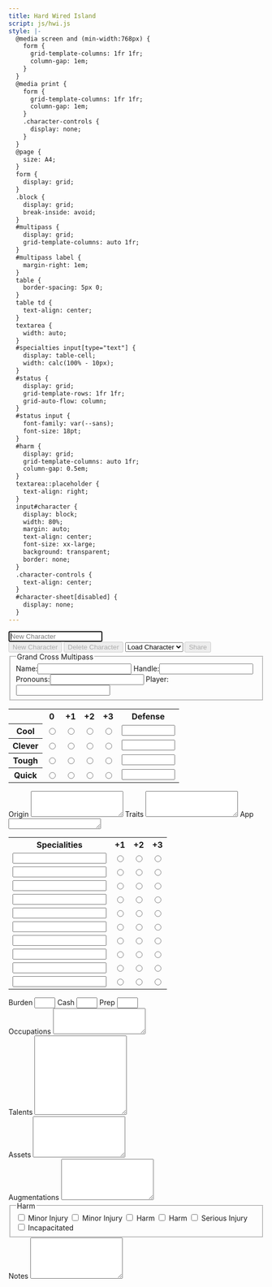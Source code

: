 ```yaml
---
title: Hard Wired Island
script: js/hwi.js
style: |-
  @media screen and (min-width:768px) {
    form {
      grid-template-columns: 1fr 1fr;
      column-gap: 1em;
    }
  }
  @media print {
    form {
      grid-template-columns: 1fr 1fr;
      column-gap: 1em;
    }
    .character-controls {
      display: none;
    }
  }
  @page {
    size: A4;
  }
  form {
    display: grid;
  }
  .block {
    display: grid;
    break-inside: avoid;
  }
  #multipass {
    display: grid;
    grid-template-columns: auto 1fr;
  }
  #multipass label {
    margin-right: 1em;
  }
  table {
    border-spacing: 5px 0;
  }
  table td {
    text-align: center;
  }
  textarea {
    width: auto;
  }
  #specialties input[type="text"] {
    display: table-cell;
    width: calc(100% - 10px);
  }
  #status {
    display: grid;
    grid-template-rows: 1fr 1fr;
    grid-auto-flow: column;
  }
  #status input {
    font-family: var(--sans);
    font-size: 18pt;
  }
  #harm {
    display: grid;
    grid-template-columns: auto 1fr;
    column-gap: 0.5em;
  }
  textarea::placeholder {
    text-align: right;
  }
  input#character {
    display: block;
    width: 80%;
    margin: auto;
    text-align: center;
    font-size: xx-large;
    background: transparent;
    border: none;
  }
  .character-controls {
    text-align: center;
  }
  #character-sheet[disabled] {
    display: none;
  }
---
```

<main>
<input type="text" id="character" placeholder="New Character" autofocus>

<div class="character-controls">
<button id="new-btn" disabled>New Character</button>
<button id="delete-btn" disabled>Delete Character</button>
<select id="load-character" required>
<option selected disabled hidden value="">Load Character</option>
</select>
<button id="share-btn" disabled>Share</button>
</div>

<form id="character-sheet">
<div class="column">

<fieldset id="multipass">
<legend>Grand Cross Multipass</legend>
<label for="character-name">Name:</label><input type="text" name="character-name">
<label for="handle">Handle:</label><input type="text" name="handle">
<label for="pronouns">Pronouns:</label><input type="text" name="pronouns">
<label for="player">Player:</label><input type="text" name="player">
</fieldset>

<table id="stats">
  <tr>
  <td></td>
  <th id="stat0" scope="col">0</th>
  <th id="stat1" scope="col">+1</th>
  <th id="stat2" scope="col">+2</th>
  <th id="stat3" scope="col">+3</th>
  <th id="stat-defense" scope="col">Defense</th>
  </tr>
  <tr>
  <th id="stat-cool" scope="row">Cool</th>
  <td><input type="radio" name="cool" value="0" aria-labelledby="stat-cool stat0"></td>
  <td><input type="radio" name="cool" value="1" aria-labelledby="stat-cool stat1"></td>
  <td><input type="radio" name="cool" value="2" aria-labelledby="stat-cool stat2"></td>
  <td><input type="radio" name="cool" value="3" aria-labelledby="stat-cool stat3"></td>
  <td><input size="10" type="text" id="cool-defense" aria-labelledby="stat-cool stat-defense"></td>
  </tr>
  <tr>
  <th id="stat-clever" scope="row">Clever</th>
  <td><input type="radio" name="clever" value="0" aria-labelledby="stat-clever stat0"></td>
  <td><input type="radio" name="clever" value="1" aria-labelledby="stat-clever stat1"></td>
  <td><input type="radio" name="clever" value="2" aria-labelledby="stat-clever stat2"></td>
  <td><input type="radio" name="clever" value="3" aria-labelledby="stat-clever stat3"></td>
  <td><input size="10" type="text" id="clever-defense" aria-labelledby="stat-clever stat-defense"></td>
  </tr>
  <tr>
  <th id="stat-tough" scope="row">Tough</th>
  <td><input type="radio" name="tough" value="0" aria-labelledby="stat-tough stat0"></td>
  <td><input type="radio" name="tough" value="1" aria-labelledby="stat-tough stat1"></td>
  <td><input type="radio" name="tough" value="2" aria-labelledby="stat-tough stat2"></td>
  <td><input type="radio" name="tough" value="3" aria-labelledby="stat-tough stat3"></td>
  <td><input size="10" type="text" id="tough-defense" aria-labelledby="stat-tough stat-defense"></td>
  </tr>
  <tr>
  <th id="stat-quick" scope="row">Quick</th>
  <td><input type="radio" name="quick" value="0" aria-labelledby="stat-quick stat0"></td>
  <td><input type="radio" name="quick" value="1" aria-labelledby="stat-quick stat1"></td>
  <td><input type="radio" name="quick" value="2" aria-labelledby="stat-quick stat2"></td>
  <td><input type="radio" name="quick" value="3" aria-labelledby="stat-quick stat3"></td>
  <td><input size="10" type="text" id="quick-defense" aria-labelledby="stat-quick stat-defense"></td>
  </tr>
</table>

<div class="block">
<label for="origin">Origin</label>
<textarea name="origin" rows="3"></textarea>
<label for="traits">Traits</label>
<textarea name="traits" rows="3"></textarea>
<label for="app">App</label>
<textarea name="app" rows="1"></textarea>
</div>

<table id="specialties">
<tr>
<th scope="col" id="specialty-name">Specialities</th>
<th scope="col" id="specialty-level1">+1</th>
<th scope="col" id="specialty-level2">+2</th>
<th scope="col" id="specialty-level3">+3</th>
</tr>
<tr>
  <td><input size="20" type="text" name="specialty0-name" aria-labelledby="specialty-name"></td>
  <td><input type="radio" name="specialty0" value="1" aria-labelledby="specialty-level1"></td>
  <td><input type="radio" name="specialty0" value="2" aria-labelledby="specialty-level2"></td>
  <td><input type="radio" name="specialty0" value="3" aria-labelledby="specialty-level3"></td>
</tr>
<tr>
  <td><input size="20" type="text" name="specialty1-name" aria-labelledby="specialty-name"></td>
  <td><input type="radio" name="specialty1" value="1" aria-labelledby="specialty-level1"></td>
  <td><input type="radio" name="specialty1" value="2" aria-labelledby="specialty-level2"></td>
  <td><input type="radio" name="specialty1" value="3" aria-labelledby="specialty-level3"></td>
</tr>
<tr>
  <td><input size="20" type="text" name="specialty2-name" aria-labelledby="specialty-name"></td>
  <td><input type="radio" name="specialty2" value="1" aria-labelledby="specialty-level1"></td>
  <td><input type="radio" name="specialty2" value="2" aria-labelledby="specialty-level2"></td>
  <td><input type="radio" name="specialty2" value="3" aria-labelledby="specialty-level3"></td>
</tr>
<tr>
  <td><input size="20" type="text" name="specialty3-name" aria-labelledby="specialty-name"></td>
  <td><input type="radio" name="specialty3" value="1" aria-labelledby="specialty-level1"></td>
  <td><input type="radio" name="specialty3" value="2" aria-labelledby="specialty-level2"></td>
  <td><input type="radio" name="specialty3" value="3" aria-labelledby="specialty-level3"></td>
</tr>
<tr>
  <td><input size="20" type="text" name="specialty4-name" aria-labelledby="specialty-name"></td>
  <td><input type="radio" name="specialty4" value="1" aria-labelledby="specialty-level1"></td>
  <td><input type="radio" name="specialty4" value="2" aria-labelledby="specialty-level2"></td>
  <td><input type="radio" name="specialty4" value="3" aria-labelledby="specialty-level3"></td>
</tr>
<tr>
  <td><input size="20" type="text" name="specialty5-name" aria-labelledby="specialty-name"></td>
  <td><input type="radio" name="specialty5" value="1" aria-labelledby="specialty-level1"></td>
  <td><input type="radio" name="specialty5" value="2" aria-labelledby="specialty-level2"></td>
  <td><input type="radio" name="specialty5" value="3" aria-labelledby="specialty-level3"></td>
</tr>
<tr>
  <td><input size="20" type="text" name="specialty6-name" aria-labelledby="specialty-name"></td>
  <td><input type="radio" name="specialty6" value="1" aria-labelledby="specialty-level1"></td>
  <td><input type="radio" name="specialty6" value="2" aria-labelledby="specialty-level2"></td>
  <td><input type="radio" name="specialty6" value="3" aria-labelledby="specialty-level3"></td>
</tr>
<tr>
  <td><input size="20" type="text" name="specialty7-name" aria-labelledby="specialty-name"></td>
  <td><input type="radio" name="specialty7" value="1" aria-labelledby="specialty-level1"></td>
  <td><input type="radio" name="specialty7" value="2" aria-labelledby="specialty-level2"></td>
  <td><input type="radio" name="specialty7" value="3" aria-labelledby="specialty-level3"></td>
</tr>
<tr>
  <td><input size="20" type="text" name="specialty8-name" aria-labelledby="specialty-name"></td>
  <td><input type="radio" name="specialty8" value="1" aria-labelledby="specialty-level1"></td>
  <td><input type="radio" name="specialty8" value="2" aria-labelledby="specialty-level2"></td>
  <td><input type="radio" name="specialty8" value="3" aria-labelledby="specialty-level3"></td>
</tr>
<tr>
  <td><input size="20" type="text" name="specialty9-name" aria-labelledby="specialty-name"></td>
  <td><input type="radio" name="specialty9" value="1" aria-labelledby="specialty-level1"></td>
  <td><input type="radio" name="specialty9" value="2" aria-labelledby="specialty-level2"></td>
  <td><input type="radio" name="specialty9" value="3" aria-labelledby="specialty-level3"></td>
</tr>
</table>

</div> <!-- end column -->
<div class="column">

<div id="status">
<label for="burden">Burden</label>
<input size="2" type="text" name="burden">
<label for="cash">Cash</label>
<input size="2" type="text" name="cash">
<label for="prep">Prep</label>
<input size="2" type="text" name="prep">
</div>

<div class="block">
<label for="occupations">Occupations</label>
<textarea name="occupations" rows="3"></textarea>
</div>
<div class="block">
<label for="talents">Talents</label>
<textarea name="talents" rows="10"></textarea>
</div>
<div class="block">
<label for="assets">Assets</label>
<textarea name="assets" rows="5"></textarea>
</div>
<div class="block">
<label for="augmentations">Augmentations</label>
<textarea name="augmentations" rows="5"></textarea>
</div>

<fieldset id="harm">
<legend>Harm</legend>
<input type="checkbox" name="harm-1" value="1">
<label for="harm-1">Minor Injury</label>
<input type="checkbox" name="harm-2" value="2">
<label for="harm-2">Minor Injury</label>
<input type="checkbox" name="harm-3" value="3">
<label for="harm-3">Harm</label>
<input type="checkbox" name="harm-4" value="4">
<label for="harm-4">Harm</label>
<input type="checkbox" name="harm-5" value="5">
<label for="harm-5">Serious Injury</label>
<input type="checkbox" name="harm-6" value="6">
<label for="harm-6">Incapacitated</label>
</fieldset>

<div class="block">
<label for="notes">Notes</label>
<textarea name="notes" rows="5"></textarea>
</div>

</div> <!-- end column -->
</form>
</main>
